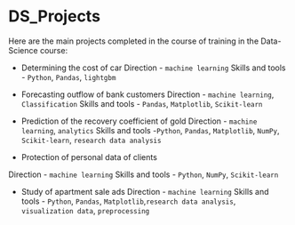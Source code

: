 # DS_Projects

Here are the main projects completed in the course of training in the Data-Science course:

 - Determining the cost of car
Direction - `machine learning`
Skills and tools - `Python`, `Pandas`, `lightgbm`

 - Forecasting outflow of bank customers
Direction - `machine learning`, `Classification`
Skills and tools - `Pandas`, `Matplotlib`, `Scikit-learn`

 - Prediction of the recovery coefficient of gold
Direction - `machine learning`, `analytics`
Skills and tools -`Python`, `Pandas`, `Matplotlib`, `NumPy`, `Scikit-learn`, `research data analysis`

 - Protection of personal data of clients

Direction - `machine learning`
Skills and tools - `Python`, `NumPy`, `Scikit-learn`

 - Study of apartment sale ads
Direction - `machine learning`
Skills and tools - `Python`, `Pandas`, `Matplotlib`,`research data analysis`, `visualization data`, `preprocessing`
